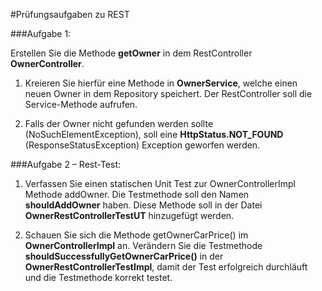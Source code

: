 #Prüfungsaufgaben zu REST

###Aufgabe 1:

Erstellen Sie die Methode **getOwner** in dem RestController **OwnerController**.

1. Kreieren Sie hierfür eine Methode in **OwnerService**, welche einen neuen Owner in dem Repository speichert. Der RestController soll die Service-Methode aufrufen.

2.  Falls der Owner nicht gefunden werden sollte (NoSuchElementException), soll eine **HttpStatus.NOT_FOUND** (ResponseStatusException) Exception geworfen werden.


###Aufgabe 2 – Rest-Test:

1.  Verfassen Sie einen statischen Unit Test zur OwnerControllerImpl Methode addOwner. Die Testmethode soll den Namen **shouldAddOwner** haben. Diese Methode soll in der Datei **OwnerRestControllerTestUT** hinzugefügt werden.

2.  Schauen Sie sich die Methode getOwnerCarPrice() im **OwnerControllerImpl** an. Verändern Sie die Testmethode **shouldSuccessfullyGetOwnerCarPrice()** in der **OwnerRestControllerTestImpl**, damit der Test erfolgreich durchläuft und die Testmethode korrekt testet.

